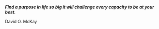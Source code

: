 _**Find a purpose in life so big it will challenge every capacity to be at your best.**_

David O. McKay
